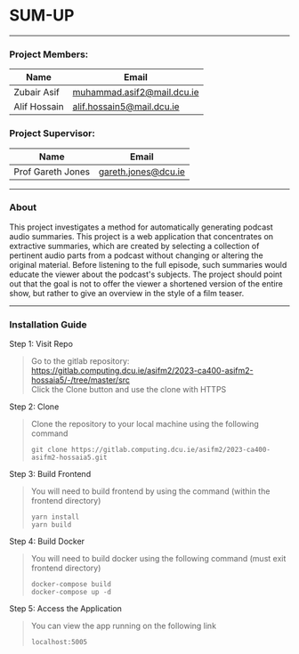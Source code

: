 # SUM-UP

---
### Project Members: 
| Name           | Email |
| -----------    | ----------- |
| Zubair Asif    | muhammad.asif2@mail.dcu.ie       |
| Alif Hossain   | alif.hossain5@mail.dcu.ie        |

### Project Supervisor:
| Name           | Email |
| -----------    | ----------- |
| Prof Gareth Jones    | gareth.jones@dcu.ie       |



---


### About
This project investigates a method for automatically generating podcast audio summaries. This project is a web application that concentrates on extractive summaries, which are created by selecting a collection of pertinent audio parts from a podcast without changing or altering the original material. Before listening to the full episode, such summaries would educate the viewer about the podcast's subjects. The project should point out that the goal is not to offer the viewer a shortened version of the entire show, but rather to give an overview in the style of a film teaser.

---

### Installation Guide
Step 1: Visit Repo

> Go to the gitlab repository: https://gitlab.computing.dcu.ie/asifm2/2023-ca400-asifm2-hossaia5/-/tree/master/src<br>
> Click the Clone button and use the clone with HTTPS

Step 2: Clone

> Clone the repository to your local machine using the following command
> ```shell
>git clone https://gitlab.computing.dcu.ie/asifm2/2023-ca400-asifm2-hossaia5.git


Step 3: Build Frontend

> You will need to build frontend by using the command (within the frontend directory)
>```shell
> yarn install
> yarn build

Step 4: Build Docker

> You will need to build docker using the following command (must exit frontend directory)
>```shell
>docker-compose build
>docker-compose up -d

Step 5: Access the Application

> You can view the app running on the following link
>```shell
>localhost:5005
